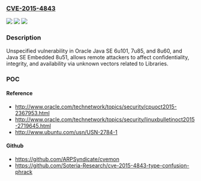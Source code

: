 ### [CVE-2015-4843](https://cve.mitre.org/cgi-bin/cvename.cgi?name=CVE-2015-4843)
![](https://img.shields.io/static/v1?label=Product&message=n%2Fa&color=blue)
![](https://img.shields.io/static/v1?label=Version&message=n%2Fa&color=blue)
![](https://img.shields.io/static/v1?label=Vulnerability&message=n%2Fa&color=brighgreen)

### Description

Unspecified vulnerability in Oracle Java SE 6u101, 7u85, and 8u60, and Java SE Embedded 8u51, allows remote attackers to affect confidentiality, integrity, and availability via unknown vectors related to Libraries.

### POC

#### Reference
- http://www.oracle.com/technetwork/topics/security/cpuoct2015-2367953.html
- http://www.oracle.com/technetwork/topics/security/linuxbulletinoct2015-2719645.html
- http://www.ubuntu.com/usn/USN-2784-1

#### Github
- https://github.com/ARPSyndicate/cvemon
- https://github.com/Soteria-Research/cve-2015-4843-type-confusion-phrack

